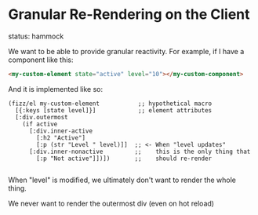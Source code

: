 # Granular Re-Rendering on the Client

status: hammock

We want to be able to provide granular reactivity. For example, if I have a component like this:

```html
<my-custom-element state="active" level="10"></my-custom-component>
```

And it is implemented like so:

```
(fizz/el my-custom-element           ;; hypothetical macro
  [{:keys [state level]}]            ;; element attributes
  [:div.outermost 
    (if active 
      [:div.inner-active
        [:h2 "Active"]
        [:p (str "Level " level)]]  ;; <- When "level updates"
      [:div.inner-nonactive         ;;    this is the only thing that
        [:p "Not active"]])])       ;;    should re-render
        
```

When "level" is modified, we ultimately don't want to render the whole thing.

We never want to render the outermost div (even on hot reload)
